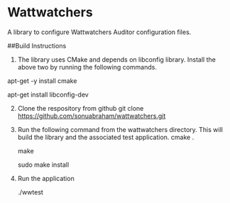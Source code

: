 # Wattwatchers 
A library to configure Wattwatchers Auditor configuration files.

##Build Instructions
1. The library uses CMake and depends on libconfig library. 
Install the above two by running the following commands.

apt-get -y install cmake

apt-get install libconfig-dev

2. Clone the respository from github 
git clone https://github.com/sonuabraham/wattwatchers.git

3. Run the following command from the wattwatchers directory. This will build the library and the associated test application.
   cmake . 

   make 

   sudo make install 

4. Run the application 
   
   ./wwtest


